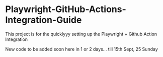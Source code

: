 # Playwright-GitHub-Actions-Integration-Guide
This project is for the quicklyyy setting up the Playwright + Github Action Integration



New code to be added soon here in 1 or 2 days... till 15th Sept, 25 Sunday
